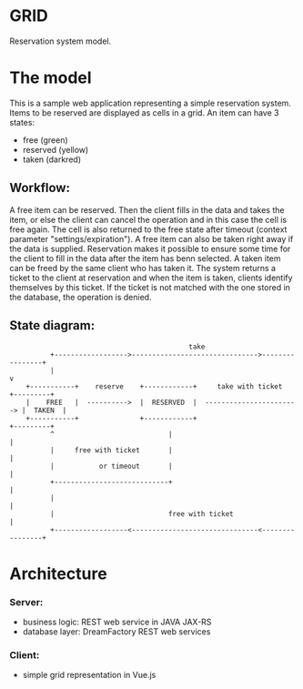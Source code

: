 # GRID
Reservation system model.

# The model
This is a sample web application representing a simple reservation system.
Items to be reserved are displayed as cells in a grid. 
An item can have 3 states:
- free (green)
- reserved (yellow)
- taken (darkred)

## Workflow:
A free item can be reserved. Then the client fills in the data and takes the item,
or else the client can cancel the operation and in this case the cell is free again.
The cell is also returned to the free state after timeout 
(context parameter "settings/expiration").
A free item can also be taken right away if the data is supplied.
Reservation makes it possible to ensure some time for the client to fill in the data
after the item has benn selected.
A taken item can be freed by the same client who has taken it.
The system returns a ticket to the client at reservation and when the item is taken,
clients identify themselves by this ticket. If the ticket is not matched with the one
stored in the database, the operation is denied.

## State diagram:
```
                                            take
          +------------------>------------------------------->----------------+
          |                                                                   v
    +-----------+    reserve    +------------+     take with ticket      +---------+
    |    FREE   |  ---------->  |  RESERVED  |  -----------------------> |  TAKEN  |
    +-----------+               +------------+                           +---------+
          ^                            |                                      |
          |     free with ticket       |                                      |
          |           or timeout       |                                      |
          +----------------------------+                                      |
          |                                                                   |
          |                            free with ticket                       |
          +------------------<-------------------------------<----------------+
```
 
# Architecture

### Server: 
 - business logic: REST web service in JAVA JAX-RS
 - database layer: DreamFactory REST web services 
 
### Client: 
 - simple grid representation in Vue.js
